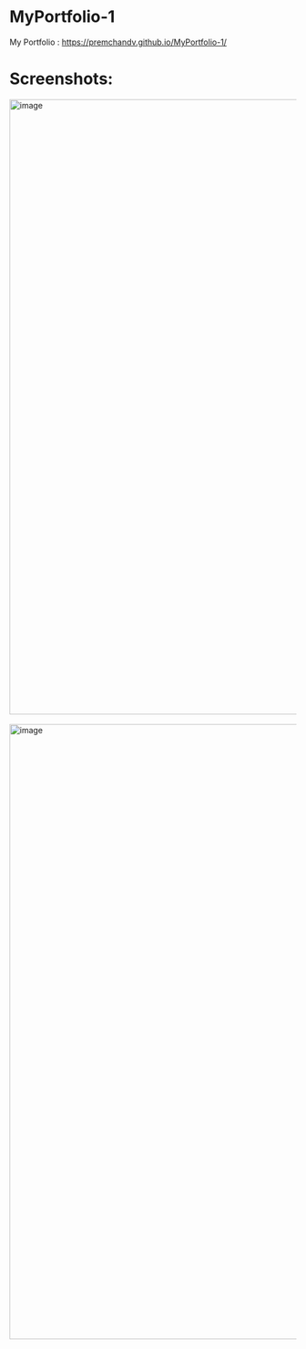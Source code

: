 # MyPortfolio-1
My Portfolio : https://premchandv.github.io/MyPortfolio-1/

# Screenshots:
<img width="1920" height="1079" alt="image" src="https://github.com/user-attachments/assets/032dcb76-6695-4c24-b59c-ac2f60796d51" /> <br><br>
<img width="1920" height="1079" alt="image" src="https://github.com/user-attachments/assets/657ce449-91ab-44d4-8fae-0bc6e1583b0c" />
